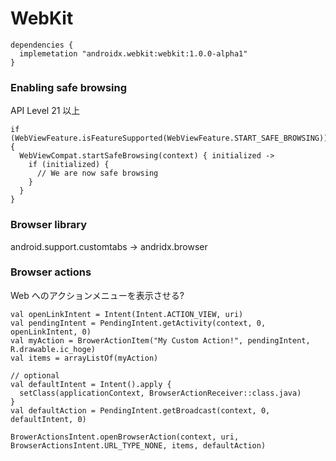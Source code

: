 # WebKit

```
dependencies {
  implemetation "androidx.webkit:webkit:1.0.0-alpha1"
}
```

### Enabling safe browsing
API Level 21 以上

```
if (WebViewFeature.isFeatureSupported(WebViewFeature.START_SAFE_BROWSING)) {
  WebViewCompat.startSafeBrowsing(context) { initialized -> 
    if (initialized) {
      // We are now safe browsing
    }
  }
}
```

### Browser library
android.support.customtabs -> andridx.browser

### Browser actions
Web へのアクションメニューを表示させる?

```
val openLinkIntent = Intent(Intent.ACTION_VIEW, uri)
val pendingIntent = PendingIntent.getActivity(context, 0, openLinkIntent, 0)
val myAction = BrowerActionItem("My Custom Action!", pendingIntent, R.drawable.ic_hoge)
val items = arrayListOf(myAction)

// optional
val defaultIntent = Intent().apply {
  setClass(applicationContext, BrowserActionReceiver::class.java)
}
val defaultAction = PendingIntent.getBroadcast(context, 0, defaultIntent, 0)

BrowerActionsIntent.openBrowserAction(context, uri, BrowserActionsIntent.URL_TYPE_NONE, items, defaultAction)
```
